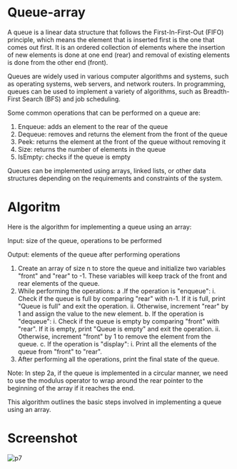 # Queue-array
A queue is a linear data structure that follows the First-In-First-Out (FIFO) principle, which means the element that is inserted first is the one that comes out first. It is an ordered collection of elements where the insertion of new elements is done at one end (rear) and removal of existing elements is done from the other end (front).

Queues are widely used in various computer algorithms and systems, such as operating systems, web servers, and network routers. In programming, queues can be used to implement a variety of algorithms, such as Breadth-First Search (BFS) and job scheduling.

Some common operations that can be performed on a queue are:

1. Enqueue: adds an element to the rear of the queue
2. Dequeue: removes and returns the element from the front of the queue
3. Peek: returns the element at the front of the queue without removing it
4. Size: returns the number of elements in the queue
5. IsEmpty: checks if the queue is empty

Queues can be implemented using arrays, linked lists, or other data structures depending on the requirements and constraints of the system.
# Algoritm
Here is the algorithm for implementing a queue using an array:

Input: size of the queue, operations to be performed

Output: elements of the queue after performing operations

1. Create an array of size n to store the queue and initialize two variables "front" and "rear" to -1. These variables will keep track of the front and rear elements of the queue.
2. While performing the operations:
a .If the operation is "enqueue":
      i. Check if the queue is full by comparing "rear" with n-1. If it is full, print "Queue is full" and exit the operation.
      ii. Otherwise, increment "rear" by 1 and assign the value to the new element.
   b. If the operation is "dequeue":
      i. Check if the queue is empty by comparing "front" with "rear". If it is empty, print "Queue is empty" and exit the operation.
      ii. Otherwise, increment "front" by 1 to remove the element from the queue.
   c. If the operation is "display":
      i. Print all the elements of the queue from "front" to "rear".
3. After performing all the operations, print the final state of the queue.

Note: In step 2a, if the queue is implemented in a circular manner, we need to use the modulus operator to wrap around the rear pointer to the beginning of the array if it reaches the end.

This algorithm outlines the basic steps involved in implementing a queue using an array.
# Screenshot
![p7](https://user-images.githubusercontent.com/126184012/234296388-8f429f05-ea0a-49f0-8b3a-cb513f6b7b38.png)

